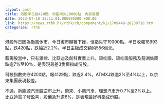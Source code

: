 ```yaml
---
layout: post
title: 港股半日挫420點　恒指再失19000點　內房受壓
date: 2023-07-18 12:11:01.000000000 +08:00
link: https://news.rthk.hk/rthk/ch/component/k2/1709449-20230718.htm
categories: rthk
---
```


港股昨日因為颱風休市，今日復市顯著下挫，恒指失守19000點，半日收報18993點，跌420點，跌幅近2.2%。半日主板成交額約556億元。

藍籌股當中，只有滙控、比亞迪及創科實業上升。碧桂園、碧桂園服務及龍湖集團跌逾7%至10%，是表現最差3隻恒指成份股。

科技指數失守4200點，報4129點，跌近2.4%。ATMXJ跌逾2%至4%以上，以京東集團表現較差。

不過，新能源汽車股逆市上升，蔚來、小鵬汽車、理想汽車升0.7%至2%以上。比亞迪電子發盈喜，股價急升逾6%，是表現最好科指成份股。
